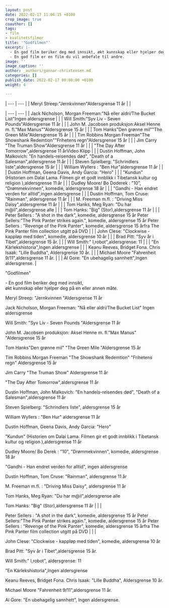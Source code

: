 ```yaml
---
layout: post
date: 2022-02-17 11:04:15 +0100
crop_image: true
coauthor: []
tags:
- film
- kvalitetsfilmer
title: '"Godfilmen"'
excerpt: |-
  - En god film beriker deg med innsikt, økt kunnskap eller hjelper deg på en eller annen måte.
  - En god film er en film du vil anbefale til andre.
image: ''
image_caption: ''
author: _authors/gunnar-christensen.md
categories: []
publish_date: 2022-02-17 00:00:00 +0100
weight: 4

---
```

| --- | --- |
|  Meryl Streep:"Jernkvinnen"Aldersgrense 11 år |  |

| --- | --- |
|  Jack Nicholson, Morgan Freeman:"Nå eller aldri/The Bucket List"Ingen aldersgrense |  |
|  Will Smith:"Syv Liv - Seven Pounds"Aldersgrense 11 år |  |
|  John M. Jacobsen produksjon:Aksel Henne m. fl."Max Manus""Aldersgrense 15 år |  |
|  Tom Hanks"Den grønne mil""The Green Mile"Aldersgrense 15 år |  |
|  Tim Robbins Morgan Freeman"The Showshank Redemtion""Frihetens regn"Aldersgrense 15 år |  |
|  Jim Carry "The Truman Show"Aldersgrense 11 år |  |
|  "The Day After Tomorrow",aldersgrense 11 årVideo Klipp |  |
|  Dustin Hoffman, John Malkovich: "En handels-reisendes død", "Death of a Salesman",aldersgrense 11 år |  |
|  Steven Spielberg: "Schrindlers liste",aldersgrense 15 år |  |
|  William Wyllers : "Ben Hur"aldersgrense 11 år |  |
|  Dustin Hoffman, Geena Davis, Andy Garcia: "Hero" |  |
|  "Kundun" (Historien om Dalai Lama. Filmen gir et godt innblikk i Tibetansk kultur og religion ),aldersgrense 11 år |  |
|  Dudley Moore/ Bo Doderek : "10", "Drømmekvinnen", komedie, aldersgrense 18 år |  |
|  "Gandhi - Han endret verden for alltid",ingen aldersgrense |  |
|  Dustin Hoffman, Tom Cruse: "Rainman", aldersgrense 11 år |  |
|  M. Freeman m.fl. : "Driving Miss Daisy",aldersgrense 11 år |  |
|  Tom Hanks, Meg Ryan: "Du har m@il",aldersgrense alle |  |
|  Tom Hanks: "Big" (Stor),aldersgrense 11 år |  |
|  Peter Sellers : "A shot in the dark", komedie, aldersgrense 15 år Peter Sellers:"The Pink Panter strikes again.", komedie, aldersgrense 15 år Peter Sellers : "Revenge of the Pink Panter", komedie, aldersgrense 15 årfra The Pink Panter film collection utgitt på DVD |  |
|  John Clese: "Clockwise - kappløp med tiden", komedie, aldersgrense 10 år |  |
|  Brad Pitt: "Syv år i Tibet",aldersgrense 15 år. |  |
|  Will Smith:" I,robot",aldersgrense: 11 |  |
|  "En Kärlekshistoria",Ingen aldersgrense |  |
|  Keanu Reeves, Bridget Fona. Chris Isaak: "Lille Buddha", Aldersgrense 10 år. |  |
|  Michael Moore "Fahrenheit 9/11",aldersgrense 11 år. |  |
|  Al Gore: "En ubehagelig sannhett",Ingen aldersgrense. |

"Godfilmen"

\- En god film beriker deg med innsikt,  
økt kunnskap eller hjelper deg på en eller annen måte.

  Meryl Streep: "Jernkvinnen "Aldersgrense 11 år 

  Jack Nicholson, Morgan Freeman: "Nå eller aldri/The Bucket List" Ingen aldersgrense 

  Will Smith: "Syv Liv - Seven Pounds "Aldersgrense 11 år 

 John M. Jacobsen produksjon: Aksel Henne m. fl."Max Manus" "Aldersgrense 15 år  
  
  Tom Hanks"Den grønne mil" "The Green Mile "Aldersgrense 15 år  

 Tim Robbins Morgan Freeman "The Showshank Redemtion" "Frihetens regn" Aldersgrense 15 år   

Jim Carry "The Truman Show" Aldersgrense 11 år   

"The Day After Tomorrow",aldersgrense 11 år   

Dustin Hoffman, John Malkovich: "En handels-reisendes død", "Death of a Salesman",aldersgrense 11 år   

Steven Spielberg: "Schrindlers liste", aldersgrense 15 år 

 William Wyllers : "Ben Hur" aldersgrense 11 år   

Dustin Hoffman, Geena Davis, Andy Garcia: "Hero"   

"Kundun" (Historien om Dalai Lama. Filmen gir et godt innblikk i Tibetansk kultur og religion ),aldersgrense 11 år   

Dudley Moore/ Bo Derek : "10", "Drømmekvinnen", komedie, aldersgrense 18 år 

"Gandhi - Han endret verden for alltid", ingen aldersgrense   

Dustin Hoffman, Tom Cruse: "Rainman", aldersgrense 11 år   

M. Freeman m.fl. : "Driving Miss Daisy", aldersgrense 11 år  

Tom Hanks, Meg Ryan: "Du har m@il",aldersgrense alle   

Tom Hanks: "Big" (Stor),aldersgrense 11 år |  | |  

Peter Sellers : "A shot in the dark", komedie, aldersgrense 15 år Peter Sellers:"The Pink Panter strikes again.", komedie, aldersgrense 15 år Peter Sellers : "Revenge of the Pink Panter", komedie, aldersgrense 15 årfra The Pink Panter film collection utgitt på DVD |  | |  

John Clese: "Clockwise - kappløp med tiden", komedie, aldersgrense 10 år  

Brad Pitt: "Syv år i Tibet",aldersgrense 15 år.   

Will Smith:" I,robot", aldersgrense: 11   

"En Kärlekshistoria",Ingen aldersgrense   

Keanu Reeves, Bridget Fona. Chris Isaak: "Lille Buddha", Aldersgrense 10 år.   

Michael Moore "Fahrenheit 9/11",aldersgrense 11 år.   

Al Gore: "En ubehagelig sannhett", Ingen aldersgrense. 
